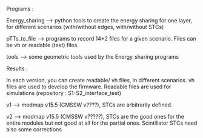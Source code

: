 Programs :

Energy_sharing --> python tools to create the energy sharing for one layer, for different scenarios (with/without edges, with/without STCs)

pTTs_to_file   --> programs to record 14*2 files for a given scenario. Files can be vh or readable (text) files. 

tools          --> some geometric tools used by the Energy_sharing programs

Results :


In each version, you can create readable/ vh files, in different scenarios.
vh files are used to develop the firmware. Readable files are used for simulations (repository : S1-S2_interface_test)

v1 --> modmap v15.5 (CMSSW v????), STCs are arbitrarily defined. 

v2 --> modmap v15.5 (CMSSW v?????), STCs are the good ones for the  entire modules but not good at all for the partial ones. Scintillator STCs need also some corrections

